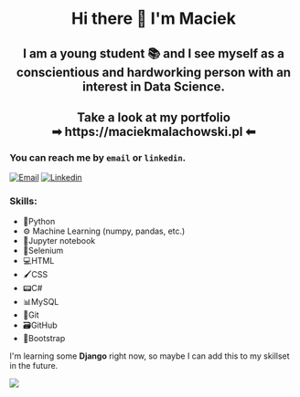<h1 align="center"> Hi there 👋 I'm Maciek</h1>

<h2 align="center"> I am a young student 📚
and I see myself as a conscientious and hardworking person with an interest in Data Science. </h2>
<h2 align="center"> Take a look at my portfolio <br>
➡ https://maciekmalachowski.pl ⬅</h2>

### You can reach me by `email` or `linkedin`.
[![Email](https://img.shields.io/badge/%20-Email-black?color=14171A&labelColor=ef5350&logo=gmail&logoColor=ffffff)](mailto:maciejmalachowski1@gmail.com)
[![Linkedin](https://img.shields.io/badge/%20-Linkedin-black?color=14171A&labelColor=212121&logo=linkedin&logoColor=0e76a8)](https://www.linkedin.com/in/maciej-małachowski-749577228/)

### Skills:
 - 🐍Python
 - ⚙ Machine Learning (numpy, pandas, etc.)
 - 📓Jupyter notebook
 - 📝Selenium
 - 💻HTML
 - 🖌CSS
 - 📟C#
 - 📊MySQL
 - 💾Git
 - 🗃GitHub
 - 🎨Bootstrap

I'm learning some **Django** right now, so maybe I can add this to my skillset in the future.

![](https://komarev.com/ghpvc/?username=maciekmalachowski&style=flat&color=blue)
